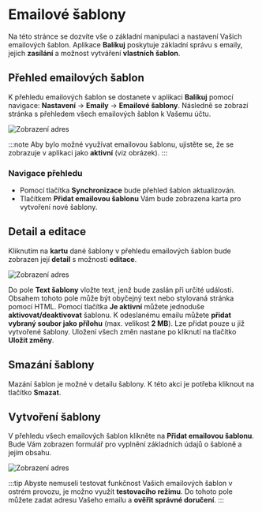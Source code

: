 ﻿---
sidebar_position: 1
---

# Emailové šablony

Na této stránce se dozvíte vše o základní manipulaci a nastavení Vašich emailových šablon. Aplikace **Balíkuj** poskytuje základní správu s emaily, jejich **zasílání** a možnost vytváření **vlastních šablon**. 

## Přehled emailových šablon

K přehledu emailových šablon se dostanete v aplikaci **Balíkuj** pomocí navigace: **Nastavení** -> **Emaily** -> **Emailové šablony**. Následně se zobrazí stránka s přehledem všech emailových šablon k Vašemu účtu.

![Zobrazení adres](/img/settings/email/email-template-overview.png)

:::note
Aby bylo možné využívat emailovou šablonu, ujistěte se, že se zobrazuje v aplikaci jako **aktivní** (viz obrázek).
:::


### Navigace přehledu
- Pomocí tlačítka **Synchronizace** bude přehled šablon aktualizován. 
- Tlačítkem **Přidat emailovou šablonu** Vám bude zobrazena karta pro vytvoření nové šablony.


## Detail a editace 
Kliknutím na **kartu** dané šablony v přehledu emailových šablon bude zobrazen její **detail** s možností **editace**.

![Zobrazení adres](/img/settings/email/email-template-detail.png)

Do pole **Text šablony** vložte text, jenž bude zaslán při určité události. Obsahem tohoto pole může být obyčejný text nebo stylovaná stránka pomocí HTML. Pomocí tlačítka **Je aktivní** můžete jednoduše **aktivovat/deaktivovat** šablonu.
K odeslanému emailu můžete **přidat vybraný soubor jako přílohu** (max. velikost **2 MB**). Lze přidat pouze u již vytvořené šablony. 
Uložení všech  změn nastane po kliknutí na tlačítko **Uložit změny**.

## Smazání šablony
Mazání šablon je možné v detailu šablony. K této akci je potřeba kliknout na tlačítko **Smazat**.

## Vytvoření šablony
V přehledu všech emailových šablon klikněte na **Přidat emailovou šablonu**. Bude Vám zobrazen formulář pro vyplnění základních údajů o šabloně a jejím obsahu.

![Zobrazení adres](/img/settings/email/email-template-create.png)

:::tip
Abyste nemuseli testovat funkčnost Vašich emailových šablon v ostrém provozu, je možno využít **testovacího režimu**. Do tohoto pole můžete zadat adresu Vašeho emailu a **ověřit správné doručení**. 
:::